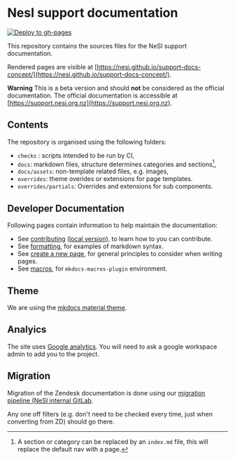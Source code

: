 # NesI support documentation

[![Deploy to gh-pages](https://github.com/nesi/support-docs-concept/actions/workflows/deploy.yml/badge.svg?branch=main&event=deployment_status)](https://github.com/nesi/support-docs-concept/actions/workflows/deploy.yml)

This repository contains the sources files for the NeSI support documentation.

Rendered pages are visible at [https://nesi.github.io/support-docs-concept/](https://nesi.github.io/support-docs-concept/).

**Warning**
    This is a beta version and should **not** be considered as the official documentation.
    The official documentation is accessible at [https://support.nesi.org.nz](https://support.nesi.org.nz).

## Contents

The repository is organised using the following folders:

- `checks` : scripts intended to be run by CI,
- `docs`: markdown files, structure determines categories and sections[^1],
- `docs/assets`: non-template related files, e.g. images,
- `overrides`: theme overides or extensions for page templates.
- `overrides/partials`: Overrides and extensions for sub components.

[^1]: A section or category can be replaced by an `index.md` file, this will replace the default nav with a page.

## Developer Documentation

Following pages contain information to help maintain the documentation:

- See [contributing](https://nesi.github.io/support-docs-concept/CONTRIBUTING) ([local version](docs/CONTRIBUTING.md)), to learn how to you can contribute.
- See [formatting](https://nesi.github.io/support-docs-concept/FORMAT), for examples of markdown syntax.
- See [create a new page](https://nesi.github.io/support-docs-concept/NEWPAGE), for general principles to consider when writing pages.
- See [macros](https://nesi.github.io/support-docs-concept/MACROS), for `mkdocs-macros-plugin` environment.

## Theme

We are using the [mkdocs material theme](https://squidfunk.github.io/mkdocs-material/).

## Analyics

The site uses [Google analytics](https://analytics.google.com/analytics/web/#/p424742084). You will need to ask a google workspace admin to add you to the project.

## Migration

Migration of the Zendesk documentation is done using our [migration pipeline (NeSI internal GitLab](https://git.hpcf.nesi.org.nz/cwal219/migratedocs).

Any one off filters (e.g. don't need to be checked every time, just when converting from ZD) should go there.
